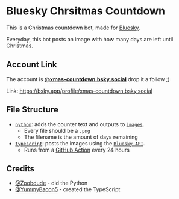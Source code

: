 # Bluesky Chrsitmas Countdown

This is a Christmas countdown bot, made for [Bluesky](https://bsky.app).

Everyday, this bot posts an image with how many days are left until Christmas.

## Account Link

The account is **[@xmas-countdown.bsky.social](https://bsky.app/profile/xmas-countdown.bsky.social)** drop it a follow ;)

Link: https://bsky.app/profile/xmas-countdown.bsky.social

## File Structure

- [`python`](https://github.com/Zoobdude/bluesky-chrsitmas-countdown/tree/main/python): adds the counter text and outputs to [`images`](https://github.com/Zoobdude/bluesky-chrsitmas-countdown/tree/main/images).
  - Every file should be a `.png`
  - The filename is the amount of days remaining
- [`typescript`](https://github.com/Zoobdude/bluesky-chrsitmas-countdown/tree/main/typescript): posts the images using the [`Bluesky API`](https://atproto.com/blog/create-post).
  - Runs from a [GitHub Action](https://github.com/Zoobdude/bluesky-chrsitmas-countdown/blob/main/.github/workflows/main.yml) every 24 hours

## Credits

- [@Zoobdude](https://github.com/Zoobdude) - did the Python
- [@YummyBacon5](https://github.com/YummyBacon5) - created the TypeScript
